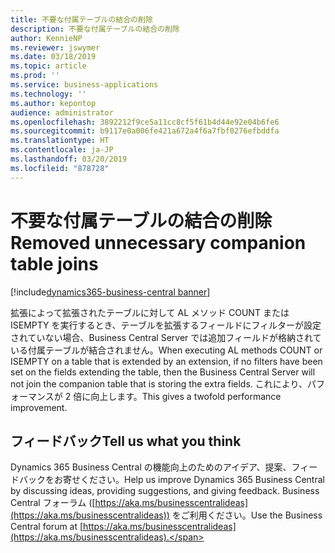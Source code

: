 ```yaml
---
title: 不要な付属テーブルの結合の削除
description: 不要な付属テーブルの結合の削除
author: KennieNP
ms.reviewer: jswymer
ms.date: 03/18/2019
ms.topic: article
ms.prod: ''
ms.service: business-applications
ms.technology: ''
ms.author: kepontop
audience: administrator
ms.openlocfilehash: 3892212f9ce5a11cc8cf5f61b4d44e92e04b6fe6
ms.sourcegitcommit: b9117e0a006fe421a672a4f6a7fbf0276efbddfa
ms.translationtype: HT
ms.contentlocale: ja-JP
ms.lasthandoff: 03/20/2019
ms.locfileid: "878728"
---
```

# <a name="removed-unnecessary-companion-table-joins"></a><span data-ttu-id="adad4-103">不要な付属テーブルの結合の削除</span><span class="sxs-lookup"><span data-stu-id="adad4-103">Removed unnecessary companion table joins</span></span>

[!include[dynamics365-business-central banner](../includes/dynamics365-business-central.md)]

<span data-ttu-id="adad4-104">拡張によって拡張されたテーブルに対して AL メソッド COUNT または ISEMPTY を実行するとき、テーブルを拡張するフィールドにフィルターが設定されていない場合、Business Central Server では追加フィールドが格納されている付属テーブルが結合されません。</span><span class="sxs-lookup"><span data-stu-id="adad4-104">When executing AL methods COUNT or ISEMPTY on a table that is extended by an extension, if no filters have been set on the fields extending the table, then the Business Central Server will not join the companion table that is storing the extra fields.</span></span> <span data-ttu-id="adad4-105">これにより、パフォーマンスが 2 倍に向上します。</span><span class="sxs-lookup"><span data-stu-id="adad4-105">This gives a twofold performance improvement.</span></span>

## <a name="tell-us-what-you-think"></a><span data-ttu-id="adad4-106">フィードバック</span><span class="sxs-lookup"><span data-stu-id="adad4-106">Tell us what you think</span></span>
<span data-ttu-id="adad4-107">Dynamics 365 Business Central の機能向上のためのアイデア、提案、フィードバックをお寄せください。</span><span class="sxs-lookup"><span data-stu-id="adad4-107">Help us improve Dynamics 365 Business Central by discussing ideas, providing suggestions, and giving feedback.</span></span> <span data-ttu-id="adad4-108">Business Central フォーラム ([https://aka.ms/businesscentralideas](https://aka.ms/businesscentralideas)) をご利用ください。</span><span class="sxs-lookup"><span data-stu-id="adad4-108">Use the Business Central forum at [https://aka.ms/businesscentralideas](https://aka.ms/businesscentralideas).</span></span>
